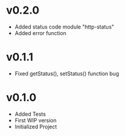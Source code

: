 # v0.2.0
- Added status code module "http-status"
- Added error function

# v0.1.1
- Fixed getStatus(), setStatus() function bug

# v0.1.0
- Added Tests
- First WIP version
- Initialized Project
